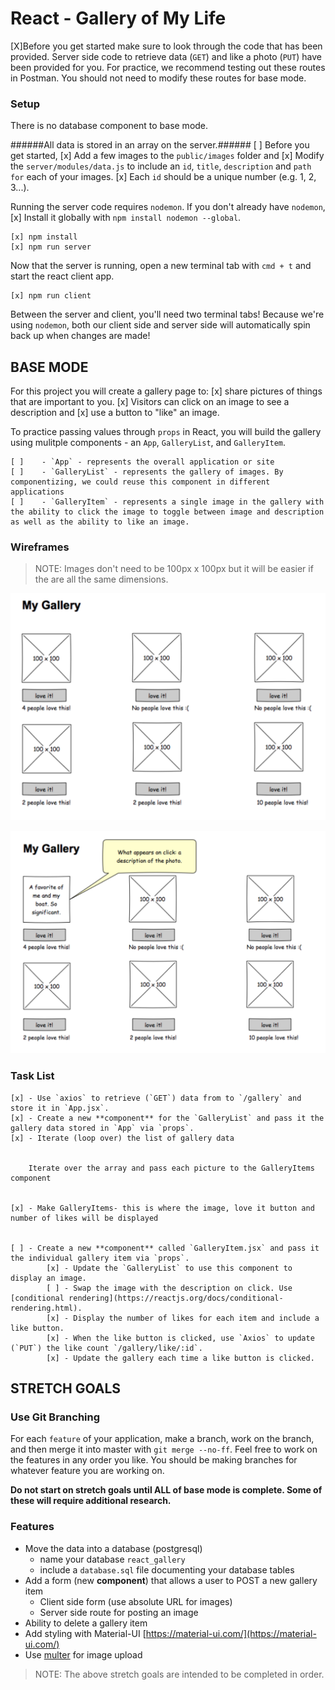 # React - Gallery of My Life

[X]Before you get started make sure to look through the code that has been provided. Server side code to retrieve data (`GET`) and like a photo (`PUT`) have been provided for you. For practice, we recommend testing out these routes in Postman. You should not need to modify these routes for base mode.

### Setup

There is no database component to base mode. 

######All data is stored in an array on the server.######
[ ] Before you get started, 
        [x] Add a few images to the `public/images` folder and 
        [x] Modify the `server/modules/data.js` to include an `id`, `title`, `description` and `path for` each of your images. 
        [x] Each `id` should be a unique number (e.g. 1, 2, 3...).

Running the server code requires `nodemon`. If you don't already have `nodemon`, 
[x] Install it globally with `npm install nodemon --global`.

```
[x] npm install
[x] npm run server
```

Now that the server is running, open a new terminal tab with `cmd + t` and start the react client app.

```
[x] npm run client
```

Between the server and client, you'll need two terminal tabs! Because we're using `nodemon`, both our client side and server side will automatically spin back up when changes are made!

## BASE MODE

For this project you will create a gallery page to:
    [x] share pictures of things that are important to you. 
    [x] Visitors can click on an image to see a description and 
    [x] use a button to "like" an image. 

To practice passing values through `props` in React, you will build the gallery using mulitple components - an `App`, `GalleryList`, and `GalleryItem`.

    [ ]    - `App` - represents the overall application or site 
    [ ]    - `GalleryList` - represents the gallery of images. By componentizing, we could reuse this component in different applications
    [ ]    - `GalleryItem` - represents a single image in the gallery with the ability to click the image to toggle between image and description as well as the ability to like an image.

### Wireframes

> NOTE: Images don't need to be 100px x 100px but it will be easier if the are all the same dimensions.

![mockup one](wireframes/first-mockup.png)

![mockup two](wireframes/second-mockup.png)

### Task List
    [x] - Use `axios` to retrieve (`GET`) data from to `/gallery` and store it in `App.jsx`.
    [x] - Create a new **component** for the `GalleryList` and pass it the gallery data stored in `App` via `props`.
    [x] - Iterate (loop over) the list of gallery data
 

        Iterate over the array and pass each picture to the GalleryItems component


    [x] - Make GalleryItems- this is where the image, love it button and number of likes will be displayed


    [ ] - Create a new **component** called `GalleryItem.jsx` and pass it the individual gallery item via `props`. 
            [x] - Update the `GalleryList` to use this component to display an image.
            [ ] - Swap the image with the description on click. Use [conditional rendering](https://reactjs.org/docs/conditional-rendering.html).
            [x] - Display the number of likes for each item and include a like button.
            [x] - When the like button is clicked, use `Axios` to update (`PUT`) the like count `/gallery/like/:id`.
            [x] - Update the gallery each time a like button is clicked.



## STRETCH GOALS

### Use Git Branching

For each `feature` of your application, make a branch, work on the branch, and then merge it into master with `git merge --no-ff`. Feel free to work on the features in any order you like. You should be making branches for whatever feature you are working on.

**Do not start on stretch goals until ALL of base mode is complete. Some of these will require additional research.**

### Features

- Move the data into a database (postgresql)
    - name your database `react_gallery`
    - include a `database.sql` file documenting your database tables
- Add a form (new **component**) that allows a user to POST a new gallery item
  - Client side form (use absolute URL for images)
  - Server side route for posting an image
- Ability to delete a gallery item
- Add styling with Material-UI [https://material-ui.com/](https://material-ui.com/)
- Use [multer](https://github.com/expressjs/multer) for image upload 

> NOTE: The above stretch goals are intended to be completed in order.
